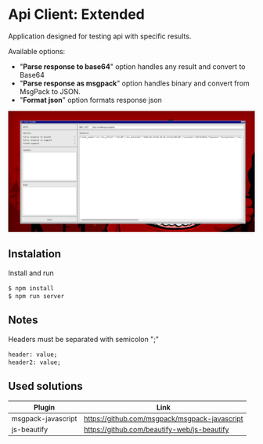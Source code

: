 # Api Client: Extended

Application designed for testing api with specific results.

Available options:
  - "**Parse response to base64**" option handles any result and convert to Base64
  - "**Parse response as msgpack**" option handles binary and convert from MsgPack to JSON.
  - "**Format json**" option formats response json


[![UI](./readme/example.png)](https://travis-ci.org/joemccann/dillinger)

## Instalation

Install and run
```
$ npm install
$ npm run server
```

## Notes
Headers must be separated with semicolon ";"
```
header: value;
header2: value;
```

## Used solutions
| Plugin | Link |
| ------ | ------ |
| msgpack-javascript | https://github.com/msgpack/msgpack-javascript |
| js-beautify | https://github.com/beautify-web/js-beautify |